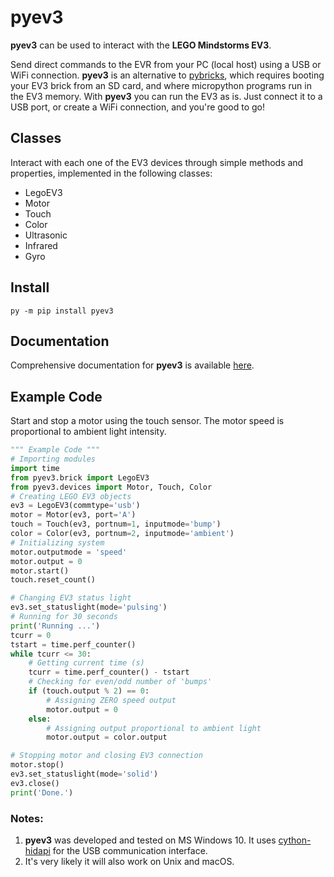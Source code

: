 # pyev3
**pyev3** can be used to interact with the **LEGO Mindstorms EV3**.

Send direct commands to the EVR from your PC (local host) using a USB or WiFi connection. **pyev3** is an alternative to [pybricks](https://pybricks.com/ev3-micropython/), which requires booting your EV3 brick from an SD card, and where micropython programs run in the EV3 memory. With **pyev3** you can run the EV3 as is. Just connect it to a USB port, or create a WiFi connection, and you're good to go!

## Classes
Interact with each one of the EV3 devices through simple methods and properties, implemented in the following classes:
* LegoEV3
* Motor
* Touch
* Color
* Ultrasonic
* Infrared
* Gyro

## Install
```
py -m pip install pyev3
```

## Documentation

Comprehensive documentation for **pyev3** is available [here](https://eduardonigro.github.io/pyev3/index.html#).

## Example Code
Start and stop a motor using the touch sensor. The motor speed is proportional to ambient light intensity.

```python
""" Example Code """
# Importing modules
import time
from pyev3.brick import LegoEV3
from pyev3.devices import Motor, Touch, Color
# Creating LEGO EV3 objects
ev3 = LegoEV3(commtype='usb')
motor = Motor(ev3, port='A')
touch = Touch(ev3, portnum=1, inputmode='bump')
color = Color(ev3, portnum=2, inputmode='ambient')
# Initializing system
motor.outputmode = 'speed'
motor.output = 0
motor.start()
touch.reset_count()

# Changing EV3 status light
ev3.set_statuslight(mode='pulsing')
# Running for 30 seconds
print('Running ...')
tcurr = 0
tstart = time.perf_counter()
while tcurr <= 30:
    # Getting current time (s)
    tcurr = time.perf_counter() - tstart
    # Checking for even/odd number of 'bumps'
    if (touch.output % 2) == 0:
        # Assigning ZERO speed output
        motor.output = 0
    else:
        # Assigning output proportional to ambient light
        motor.output = color.output

# Stopping motor and closing EV3 connection
motor.stop()
ev3.set_statuslight(mode='solid')
ev3.close()
print('Done.')
```

### Notes:
1. **pyev3** was developed and tested on MS Windows 10. It uses [cython-hidapi](https://github.com/trezor/cython-hidapi) for the USB communication interface.
2. It's very likely it will also work on Unix and macOS.